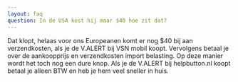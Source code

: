```yaml
---
layout: faq
question: In de USA kost hij maar $40 hoe zit dat?
---
```

Dat klopt, helaas voor ons Europeanen komt er nog $40 bij aan verzendkosten, als je de V.ALERT bij VSN mobil koopt. Vervolgens betaal je over de aankoopprijs en verzendkosten import belasting. Op deze manier wordt het toch nog een dure knop. Als je de V.ALERT bij helpbutton.nl koopt betaal je alleen BTW en heb je hem veel sneller in huis.
